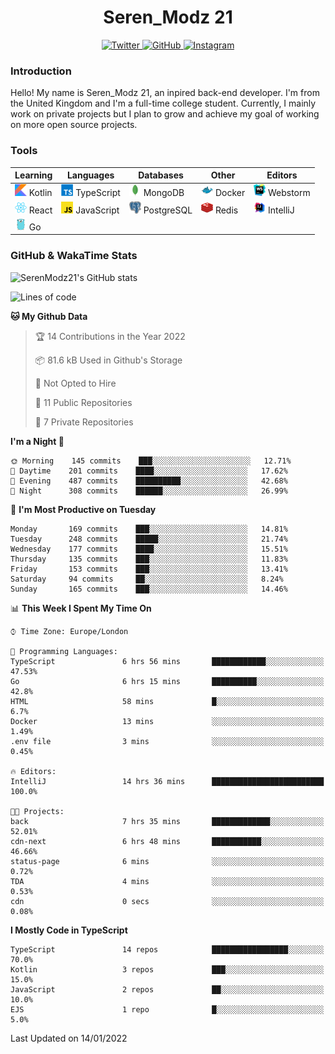 <div align="center">
  <h1>Seren_Modz 21</h1>
  <a href="https://twitter.com/SerenModz21">
    <img alt="Twitter" src="https://img.shields.io/badge/twitter%20-%231DA1F2.svg?&style=for-the-badge&logo=Twitter&logoColor=white">
  </a>
  <a href="https://github.com/SerenModz21">
    <img alt="GitHub" src="https://img.shields.io/badge/github%20-%23121011.svg?&style=for-the-badge&logo=github&logoColor=white">
  </a>
  <a href="https://www.instagram.com/serenmodz21">
    <img alt="Instagram" src="https://img.shields.io/badge/instagram%20-%23E4405F.svg?&style=for-the-badge&logo=Instagram&logoColor=white">
  </a>
</div>

### Introduction

Hello! My name is Seren_Modz 21, an inpired back-end developer. I'm from the United Kingdom and I'm a full-time college student. Currently, I mainly work on private projects but I plan to grow and achieve my goal of working on more open source projects. 

### Tools

 **Learning**                                        | **Languages**                                               | **Databases**                                               | **Other**                                           | **Editors**                                                  
-----------------------------------------------------|-------------------------------------------------------------|-------------------------------------------------------------|-----------------------------------------------------|--------------------------------------------------------------
 <img width="19px" src="./assets/kotlin.svg"> Kotlin | <img width="19px" src="./assets/typescript.svg"> TypeScript | <img width="19px" src="./assets/mongodb.svg"> MongoDB       | <img width="19px" src="./assets/docker.svg"> Docker | <img width="19px" src="./assets/webstorm.svg"> Webstorm      
 <img width="19px" src="./assets/react.svg"> React   | <img width="19px" src="./assets/javascript.svg"> JavaScript | <img width="19px" src="./assets/postgresql.svg"> PostgreSQL | <img width="19px" src="./assets/redis.svg"> Redis   | <img width="19px" src="./assets/intellij-idea.svg"> IntelliJ
 <img width="19px" src="./assets/go.svg"> Go         |                                                             |                                                             |                                                     |                                                                                                               

### GitHub & WakaTime Stats

![SerenModz21's GitHub stats](https://github-readme-stats.vercel.app/api?username=SerenModz21&show_icons=true&theme=dark)

<!--START_SECTION:waka-->
![Lines of code](https://img.shields.io/badge/From%20Hello%20World%20I%27ve%20Written-37599%20lines%20of%20code-blue)

**🐱 My Github Data** 

> 🏆 14 Contributions in the Year 2022
 > 
> 📦 81.6 kB Used in Github's Storage 
 > 
> 🚫 Not Opted to Hire
 > 
> 📜 11 Public Repositories 
 > 
> 🔑 7 Private Repositories  
 > 
**I'm a Night 🦉** 

```text
🌞 Morning    145 commits    ███░░░░░░░░░░░░░░░░░░░░░░   12.71% 
🌆 Daytime    201 commits    ████░░░░░░░░░░░░░░░░░░░░░   17.62% 
🌃 Evening    487 commits    ██████████░░░░░░░░░░░░░░░   42.68% 
🌙 Night      308 commits    ██████░░░░░░░░░░░░░░░░░░░   26.99%

```
📅 **I'm Most Productive on Tuesday** 

```text
Monday       169 commits    ███░░░░░░░░░░░░░░░░░░░░░░   14.81% 
Tuesday      248 commits    █████░░░░░░░░░░░░░░░░░░░░   21.74% 
Wednesday    177 commits    ████░░░░░░░░░░░░░░░░░░░░░   15.51% 
Thursday     135 commits    ███░░░░░░░░░░░░░░░░░░░░░░   11.83% 
Friday       153 commits    ███░░░░░░░░░░░░░░░░░░░░░░   13.41% 
Saturday     94 commits     ██░░░░░░░░░░░░░░░░░░░░░░░   8.24% 
Sunday       165 commits    ███░░░░░░░░░░░░░░░░░░░░░░   14.46%

```


📊 **This Week I Spent My Time On** 

```text
⌚︎ Time Zone: Europe/London

💬 Programming Languages: 
TypeScript               6 hrs 56 mins       ████████████░░░░░░░░░░░░░   47.53% 
Go                       6 hrs 15 mins       ██████████░░░░░░░░░░░░░░░   42.8% 
HTML                     58 mins             █░░░░░░░░░░░░░░░░░░░░░░░░   6.7% 
Docker                   13 mins             ░░░░░░░░░░░░░░░░░░░░░░░░░   1.49% 
.env file                3 mins              ░░░░░░░░░░░░░░░░░░░░░░░░░   0.45%

🔥 Editors: 
IntelliJ                 14 hrs 36 mins      █████████████████████████   100.0%

🐱‍💻 Projects: 
back                     7 hrs 35 mins       █████████████░░░░░░░░░░░░   52.01% 
cdn-next                 6 hrs 48 mins       ███████████░░░░░░░░░░░░░░   46.66% 
status-page              6 mins              ░░░░░░░░░░░░░░░░░░░░░░░░░   0.72% 
TDA                      4 mins              ░░░░░░░░░░░░░░░░░░░░░░░░░   0.53% 
cdn                      0 secs              ░░░░░░░░░░░░░░░░░░░░░░░░░   0.08%

```

**I Mostly Code in TypeScript** 

```text
TypeScript               14 repos            █████████████████░░░░░░░░   70.0% 
Kotlin                   3 repos             ███░░░░░░░░░░░░░░░░░░░░░░   15.0% 
JavaScript               2 repos             ██░░░░░░░░░░░░░░░░░░░░░░░   10.0% 
EJS                      1 repo              █░░░░░░░░░░░░░░░░░░░░░░░░   5.0%

```



 Last Updated on 14/01/2022
<!--END_SECTION:waka-->
